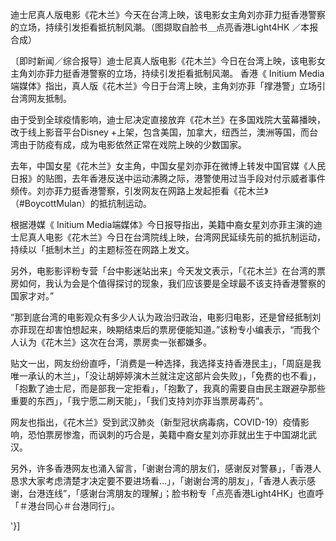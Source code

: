 迪士尼真人版电影《花木兰》今天在台湾上映，该电影女主角刘亦菲力挺香港警察的立场，持续引发拒看抵抗制风潮。（图撷取自脸书＿点亮香港Light4HK ／本报合成）

〔即时新闻／综合报导〕迪士尼真人版电影《花木兰》今日在台湾上映，该电影女主角刘亦菲力挺香港警察的立场，持续引发拒看抵制风潮。 香港《 Initium Media端媒体》指出，真人版《花木兰》今日于台湾上映，主角刘亦菲「撑港警」立场引台湾网友抵制。

由于受到全球疫情影响，迪士尼决定直接放弃《花木兰》在多国戏院大萤幕播映，改于线上影音平台Disney +上架，包含美国，加拿大，纽西兰，澳洲等国，而台湾由于防疫有成，成为电影依然正常在戏院上映的少数国家。

去年，中国女星《花木兰》女主角，中国女星刘亦菲在微博上转发中国官媒《人民日报》的贴图，去年香港反送中运动沸腾之际，港警使用过当手段对付示威者事件频传。刘亦菲力挺香港警察，引发网友在网路上发起拒看《花木兰》（#BoycottMulan）的抵抗制运动。

根据港媒《 Initium Media端媒体》今日报导指出，美籍中裔女星刘亦菲主演的迪士尼真人电影《花木兰》今日在台湾院线上映，台湾网民延续先前的抵抗制运动，持续以「抵制木兰」的主题标签在网路上发文。

另外，电影影评粉专营「台中影迷站出来」今天发文表示，「《花木兰》在台湾的票房如何，我认为会是个值得探讨的现象，我们应该要是全球最不该支持香港警察的国家才对。”

“那到底台湾的电影观众有多少人认为政治归政治，电影归电影，还是曾经抵制刘亦菲现在却害怕想起来，映期结束后的票房便能知道。”该粉专小编表示，“而我个人认为《花木兰》这次在台湾，票房卖一张都嫌多。

贴文一出，网友纷纷直呼，「消费是一种选择，我选择支持香港民主」，「周庭是我唯一承认的木兰」，「没让胡婷婷演木兰就注定这部片会失败」，「免费的也不看」，「抱歉了迪士尼，而是部我一定拒看」，「抱歉了，我真的需要自由民主跟避孕那些重要的东西」，「我宁愿二刷天能」，「我们支持刘亦菲当票房毒药”。

网友也指出，《花木兰》受到武汉肺炎（新型冠状病毒病，COVID-19）疫情影响，恐怕票房惨澹，而讽刺的巧合是，美籍中裔女星刘亦菲就出生于中国湖北武汉。

另外，许多香港网友也涌入留言，「谢谢台湾的朋友们，感谢反对警暴」，「香港人恳求大家考虑清楚才决定要不要进场看&#8230;」，「谢谢台湾的朋友」，「香港人表示感谢，台港连线”，「感谢台湾朋友的理解」；脸书粉专「点亮香港Light4HK」也直呼「＃港台同心＃台港同行」。

'}]